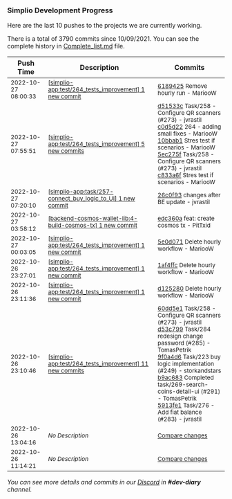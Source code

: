 
### Simplio Development Progress

Here are the last 10 pushes to the projects we are currently working.

There is a total of 3790 commits since 10/09/2021. You can see the complete history in
 [Complete_list.md](Complete_list.md) file.

| Push Time | Description | Commits |
| --- | --- | --- |
| <sub>2022-10-27 08:00:33</sub> | <sub>[[simplio-app:test/264\_tests\_improvement] 1 new commit](https://github.com/SimplioOfficial/simplio-app/commit/618942580a03610eb35f3d3a86c116f1097aa8a3)</sub> | <sub>[6189425](https://github.com/SimplioOfficial/simplio-app/commit/618942580a03610eb35f3d3a86c116f1097aa8a3) Remove hourly run - MariooW</sub> |
| <sub>2022-10-27 07:55:51</sub> | <sub>[[simplio-app:test/264\_tests\_improvement] 5 new commits](https://github.com/SimplioOfficial/simplio-app/compare/5e0d07162fac...c833a6fa573c)</sub> | <sub>[d51533c](https://github.com/SimplioOfficial/simplio-app/commit/d51533cbda1d06022319804c81fb119052657d34) Task/258 - Configure QR scanners (#273) - jvrastil<br>[c0d5d22](https://github.com/SimplioOfficial/simplio-app/commit/c0d5d22b80f58043ea7a96b85cc03f5357fac810) 264 - adding small fixes - MariooW<br>[10bbab1](https://github.com/SimplioOfficial/simplio-app/commit/10bbab11084928298774c334f54d703c27c109ce) Stres test if scenarios - MariooW<br>[5ec275f](https://github.com/SimplioOfficial/simplio-app/commit/5ec275ffd6ce6237185ef5aa23ec1c3da777c708) Task/258 - Configure QR scanners (#273) - jvrastil<br>[c833a6f](https://github.com/SimplioOfficial/simplio-app/commit/c833a6fa573c70b2bdc50411be4b1e6035597bf4) Stres test if scenarios - MariooW</sub> |
| <sub>2022-10-27 07:20:10</sub> | <sub>[[simplio-app:task/257\-connect\_buy\_logic\_to\_UI] 1 new commit](https://github.com/SimplioOfficial/simplio-app/commit/26c0f93c33c23edb6e857ad697741b0396fe6dca)</sub> | <sub>[26c0f93](https://github.com/SimplioOfficial/simplio-app/commit/26c0f93c33c23edb6e857ad697741b0396fe6dca) changes after BE update - jvrastil</sub> |
| <sub>2022-10-27 03:58:12</sub> | <sub>[[backend-cosmos-wallet-lib:4\-build\-cosmos\-tx] 1 new commit](https://github.com/SimplioOfficial/backend-cosmos-wallet-lib/commit/edc360abcde97ded6133b99f195725e1f8944300)</sub> | <sub>[edc360a](https://github.com/SimplioOfficial/backend-cosmos-wallet-lib/commit/edc360abcde97ded6133b99f195725e1f8944300) feat: create cosmos tx - PitTxid</sub> |
| <sub>2022-10-27 00:03:05</sub> | <sub>[[simplio-app:test/264\_tests\_improvement] 1 new commit](https://github.com/SimplioOfficial/simplio-app/commit/5e0d07162fac5d599e6d26ebe3b83d1518514591)</sub> | <sub>[5e0d071](https://github.com/SimplioOfficial/simplio-app/commit/5e0d07162fac5d599e6d26ebe3b83d1518514591) Delete hourly workflow - MariooW</sub> |
| <sub>2022-10-26 23:27:01</sub> | <sub>[[simplio-app:test/264\_tests\_improvement] 1 new commit](https://github.com/SimplioOfficial/simplio-app/commit/1af4ffcf64bada2757926c736bbaff3e616cd49b)</sub> | <sub>[1af4ffc](https://github.com/SimplioOfficial/simplio-app/commit/1af4ffcf64bada2757926c736bbaff3e616cd49b) Delete hourly workflow - MariooW</sub> |
| <sub>2022-10-26 23:11:36</sub> | <sub>[[simplio-app:test/264\_tests\_improvement] 1 new commit](https://github.com/SimplioOfficial/simplio-app/commit/d125280b251a420dfcc7ea75a20ea7b449d09088)</sub> | <sub>[d125280](https://github.com/SimplioOfficial/simplio-app/commit/d125280b251a420dfcc7ea75a20ea7b449d09088) Delete hourly workflow - MariooW</sub> |
| <sub>2022-10-26 23:10:46</sub> | <sub>[[simplio-app:test/264\_tests\_improvement] 11 new commits](https://github.com/SimplioOfficial/simplio-app/compare/791cc4fc1e93...948c5bd534b9)</sub> | <sub>[60dd5e1](https://github.com/SimplioOfficial/simplio-app/commit/60dd5e1e58857ea298d15008c2038d8bfecbcc86) Task/258 - Configure QR scanners (#273) - jvrastil<br>[d53c799](https://github.com/SimplioOfficial/simplio-app/commit/d53c799c94c94b6721bbb74203d1838b763db32c) Task/284 redesign change password (#285) - TomasPetrik<br>[9f0a4d6](https://github.com/SimplioOfficial/simplio-app/commit/9f0a4d672db7df44dce41a143b5bb60ed0606d34) Task/223 buy logic implementation (#249) - storkandstars<br>[b9ac683](https://github.com/SimplioOfficial/simplio-app/commit/b9ac6835ac8366d30b2e65ba0a7ae0bb0979d9e4) Completed task/269-search-coins-detail-ui (#291) - TomasPetrik<br>[5913fe1](https://github.com/SimplioOfficial/simplio-app/commit/5913fe1c5b008975fc2cbf68fac6294334daff21) Task/276 - Add fiat balance (#283) - jvrastil</sub> |
| <sub>2022-10-26 13:04:16</sub> | <sub>_No Description_</sub> | <sub>[Compare changes](https://github.com/SimplioOfficial/simplio-app/compare/6a4cb8e038e6...9040c52ca687)</sub> |
| <sub>2022-10-26 11:14:21</sub> | <sub>_No Description_</sub> | <sub>[Compare changes](https://github.com/SimplioOfficial/simplio-app/compare/b3fc74f39d4a...43a2bee5d235)</sub> |

_You can see more details and commits in our [Discord](https://discord.gg/aKhjuwZmdP) in **#dev-diary** channel._
